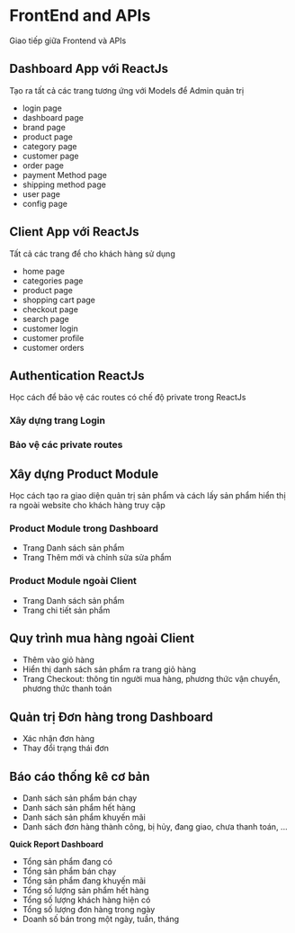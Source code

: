 # FrontEnd and APIs

Giao tiếp giữa Frontend và APIs

## Dashboard App với ReactJs

Tạo ra tất cả các trang tương ứng với Models để Admin quản trị

- login page
- dashboard page
- brand page
- product page
- category page
- customer page
- order page
- payment Method page
- shipping method page
- user page
- config page

## Client App với ReactJs

Tất cả các trang để cho khách hàng sử dụng

- home page
- categories page
- product page
- shopping cart page
- checkout page
- search page
- customer login
- customer profile
- customer orders

## Authentication ReactJs

Học cách để bảo vệ các routes có chế độ private trong ReactJs

### Xây dựng trang Login


### Bảo vệ các private routes


## Xây dựng Product Module

Học cách tạo ra giao diện quản trị sản phẩm và cách lấy sản phẩm hiển thị ra ngoài website cho khách hàng truy cập

### Product Module trong Dashboard

- Trang Danh sách sản phẩm
- Trang Thêm mới và chỉnh sửa sửa phẩm

### Product Module ngoài Client

- Trang Danh sách sản phẩm
- Trang chi tiết sản phẩm


## Quy trình mua hàng ngoài Client

- Thêm vào giỏ hàng
- Hiển thị danh sách sản phẩm ra trang giỏ hàng
- Trang Checkout: thông tin người mua hàng, phương thức vận chuyển, phương thức thanh toán

## Quản trị Đơn hàng trong Dashboard

- Xác nhận đơn hàng
- Thay đổi trạng thái đơn


## Báo cáo thống kê cơ bản

- Danh sách sản phẩm bán chạy
- Danh sách sản phẩm hết hàng
- Danh sách sản phẩm khuyến mãi
- Danh sách đơn hàng thành công, bị hủy, đang giao, chưa thanh toán, ...

**Quick Report Dashboard**

- Tổng sản phẩm đang có
- Tổng sản phẩm bán chạy
- Tổng sản phẩm đang khuyến mãi
- Tổng số lượng sản phẩm hết hàng
- Tổng số lượng khách hàng hiện có
- Tổng số lượng đơn hàng trong ngày
- Doanh số bán trong một ngày, tuần, tháng